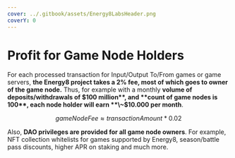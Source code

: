 ```yaml
---
cover: ../.gitbook/assets/Energy8LabsHeader.png
coverY: 0
---
```


# Profit for Game Node Holders

For each processed transaction for Input/Output To/From games or game servers, **the Energy8 project takes a 2% fee, most of which goes to owner of the game node.** Thus, for example with a monthly **volume of deposits/withdrawals of $100 million**, and **count of game nodes is 100**, each node holder will earn **\~$10.000 per month**.

$$
gameNodeFee ≈ transactionAmount * 0.02
$$

Also, **DAO privileges are provided for all game node owners**. For example, NFT collection whitelists for games supported by Energy8, season/battle pass discounts, higher APR on staking and much more.
